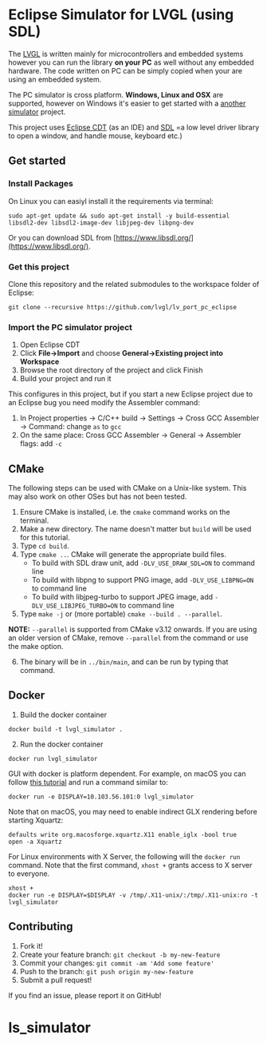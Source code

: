 # Eclipse Simulator for LVGL (using SDL)

The [LVGL](https://github.com/lvgl/lvgl) is written mainly for microcontrollers and embedded systems however you can run the library **on your PC** as well without any embedded hardware. The code written on PC can be simply copied when your are using an embedded system.

The PC simulator is cross platform.  **Windows, Linux and OSX** are supported, however on Windows it's easier to get started with a [another simulator](https://docs.lvgl.io/latest/en/html/get-started/pc-simulator.html) project.

This project uses [Eclipse CDT](https://projects.eclipse.org/projects/tools.cdt) (as an IDE) and [SDL](https://www.libsdl.org/) =a low level driver library to open a window, and handle mouse, keyboard etc.)

## Get started

### Install Packages

On Linux you can easiyl install it the requirements via terminal:
```
sudo apt-get update && sudo apt-get install -y build-essential libsdl2-dev libsdl2-image-dev libjpeg-dev libpng-dev
```

Or you can download SDL from [https://www.libsdl.org/](https://www.libsdl.org/).


### Get this project

Clone this repository and the related submodules to the workspace folder of Eclipse:

```
git clone --recursive https://github.com/lvgl/lv_port_pc_eclipse
```

### Import the PC simulator project
1. Open Eclipse CDT
2. Click **File->Import** and choose **General->Existing project into Workspace**
3. Browse the root directory of the project and click Finish
4. Build your project and run it

This configures in this project, but if you start a new Eclipse project due to an Eclipse bug you need modify the Assembler command:
1. In Project properties -> C/C++ build -> Settings -> Cross GCC Assembler -> Command: change `as` to `gcc`
2. On the same place: Cross GCC Assembler -> General -> Assembler flags: add `-c` 

## CMake

The following steps can be used with CMake on a Unix-like system. This may also work on other OSes but has not been tested.

1. Ensure CMake is installed, i.e. the `cmake` command works on the terminal.
2. Make a new directory. The name doesn't matter but `build` will be used for this tutorial.
3. Type `cd build`.
4. Type `cmake ..`. CMake will generate the appropriate build files.
   - To build with SDL draw unit, add `-DLV_USE_DRAW_SDL=ON` to command line
   - To build with libpng to support PNG image, add `-DLV_USE_LIBPNG=ON` to command line
   - To build with libjpeg-turbo to support JPEG image, add `-DLV_USE_LIBJPEG_TURBO=ON` to command line
5. Type `make -j` or (more portable) `cmake --build . --parallel`.

**NOTE:** `--parallel` is supported from CMake v3.12 onwards. If you are using an older version of CMake, remove `--parallel` from the command or use the make option.

6. The binary will be in `../bin/main`, and can be run by typing that command.

## Docker
1. Build the docker container
```
docker build -t lvgl_simulator .
```
2. Run the docker container
```
docker run lvgl_simulator
```
GUI with docker is platform dependent. For example, on macOS you can follow
[this tutorial](https://cntnr.io/running-guis-with-docker-on-mac-os-x-a14df6a76efc)
and run a command similar to:
```
docker run -e DISPLAY=10.103.56.101:0 lvgl_simulator
```

Note that on macOS, you may need to enable indirect GLX rendering before starting Xquartz:
```
defaults write org.macosforge.xquartz.X11 enable_iglx -bool true
open -a Xquartz
```

For Linux environments with X Server, the following will the `docker run` command. Note that the first command, `xhost +` grants access to X server to everyone.

```
xhost +
docker run -e DISPLAY=$DISPLAY -v /tmp/.X11-unix/:/tmp/.X11-unix:ro -t lvgl_simulator
```
## Contributing
1. Fork it!
2. Create your feature branch: `git checkout -b my-new-feature`
3. Commit your changes: `git commit -am 'Add some feature'`
4. Push to the branch: `git push origin my-new-feature`
5. Submit a pull request!

If you find an issue, please report it on GitHub!
# ls_simulator
